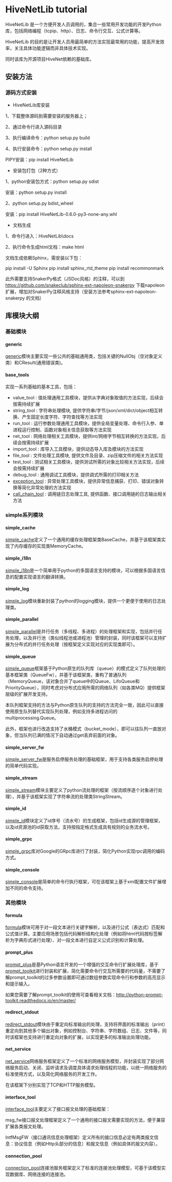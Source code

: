 # HiveNetLib tutorial

HiveNetLib 是一个方便开发人员调用的，集合一些常用开发功能的开发Python库，包括网络编程（tcpip、http）、日志、命令行交互、公式计算等。

HiveNetLib 的目的是让开发人员用最简单的方法实现最常用的功能，提高开发效率，关注具体功能逻辑而非具体技术实现。

同时该库为开源项目HiveNet依赖的基础库。

## 安装方法

### 源码方式安装

- HiveNetLib库安装

1、下载整体源码到需要安装的服务器上；

2、通过命令行进入源码目录

3、执行编译命令：python setup.py build

4、执行安装命令：python setup.py install

PIPY安装：pip install HiveNetLib

- 安装包打包（2种方式）

1、python安装包方式：python setup.py sdist

安装：python setup.py install

2、python setup.py bdist_wheel

安装：pip install HiveNetLib-0.6.0-py3-none-any.whl

- 文档生成

1、命令行进入：HiveNetLib\docs

2、执行命令生成html文档：make html

文档生成依赖Sphinx，需安装以下包：

pip install -U Sphinx
pip install sphinx_rtd_theme
pip install recommonmark

此外需要支持SnakerPy格式（JSDoc风格）的注释，可以到 https://github.com/snakeclub/sphinx-ext-napoleon-snakerpy 下载napoleon扩展，增加对SnakerPy注释风格支持（安装方法参考sphinx-ext-napoleon-snakerpy 的文档）



## 库模块大纲

### 基础模块

#### generic

[generic](generic.md)模块主要实现一些公共的基础通用类，包括关键的NullObj（空对象定义类）和CResult(通用错误类)。



#### base_tools

实现一系列基础的基本工具，包括：

- value_tool :   值处理通用工具模块，提供从字典对象取值的方法实现，后续会按需持续扩展
- string_tool : 字符串处理模块, 提供字符串/字节/json/xml/dict/object相互转换、产生固定长度字符、字符查找等方法实现
- run_tool : 运行参数处理通用工具模块，提供全局变量处理、命令行入参、单进程运行控制、函数对象相关信息获取等方法实现
- net_tool : 网络处理相关工具模块，提供int/网络字节相互转换的方法实现，后续会按需持续扩展
- import_tool : 库导入工具模块，提供动态导入库及模块的方法实现
- file_tool : 文件处理工具模块, 提供文件及目录、zip压缩文件的相关方法实现
- test_tool : 测试相关工具模块，提供测试所需的对象比较相关方法实现，后续会按需持续扩展
- debug_tool : 通用调试工具模块，提供调式所需的打印相关方法
- [exception_tool](base_tools/exception_tool.md) : 异常处理工具模块，提供异常信息捕获、打印、错误对象转换等简化异常处理的方法实现
- [call_chain_tool](base_tools/call_chain_tool.md) : 调用链日志处理工具, 提供函数、接口调用链的日志输出相关方法

### simple系列模块

#### simple_cache

[simple_cache](simple_cache.md)定义了一个通用的缓存处理框架类BaseCache，并基于该框架类实现了内存缓存的实现类MemoryCache。

#### simple_i18n

[simple_i18n](simple_i18n.md)是一个简单用于python的多国语言支持的模块，可以根据多国语言信息的配置实现语言的翻译转换。

#### simple_log

[simple_log](simple_log.md)模块重新封装了python的logging模块，提供一个更便于使用的日志处理类。

#### simple_parallel

[simple_parallel](simple_parallel.md)是并行任务（多线程、多进程）的处理框架和实现，包括并行任务处理，以及并行池（类似线程池或进程池）管理的封装，同时该框架可以支持扩展为分布式的并行任务处理（按框架定义实现对应的实现类即可）。

#### simple_queue

[simple_queue](simple_queue.md)框架基于Python原生的队列库（queue）的模式定义了队列处理的基本框架类（QueueFw），并基于该框架类，重构了普通队列（MemoryQueue，该对象合并了queue中的Queue、LifoQueue和PriorityQueue），同时考虑对分布式应用所需的网络队列（如各类MQ）提供框架层级的扩展开发支持。

本队列框架支持的方法与Python原生队列的支持的方法完全一致，因此可以直接使用原生队列替代实现队列处理，例如支持多进程访问的multiprocessing.Queue。

此外，框架也进行改造支持了水桶模式（bucket_mode），即可以往队列一直放对象，但当队列已满的情况下自动通过get丢弃前面的对象。

#### simple_server_fw

[simple_server_fw](simple_server_fw.md)是服务启停服务处理的基础框架，用于支持各类服务启停处理的简单代码实现。

#### simple_stream

[simple_stream](simple_stream.md)模块主要定义了python流处理的框架（按流顺序逐个对象进行处理），并基于该框架实现了字符串流的处理类StringStream。

#### simple_id

[simple_id](simple_id.md)模块定义了id序号（流水号）的生成框架，包括id生成源的管理框架，以及id资源池的id获取方法，支持按指定格式生成具有规则的业务流水号。

#### simple_grpc

[simple_grpc](simple_grpc/simple_grpc.md)库对Google的GRpc库进行了封装，简化Python实现rpc调用的编码方式。

#### simple_console

[simple_console](simple_console.md)是简单的命令行执行框架，可在该框架上基于xml配置文件扩展增加不同的命令支持。



### 其他模块

#### formula

[formula](formula.md)模块可用于对一段文本进行关键字解析，以及进行公式（表达式）匹配和公式值计算。主要应用场景包括代码解析结构化处理（例如将html代码按标签解析为字典形式进行处理）、对一段文本进行自定义公式识别和计算处理。

#### prompt_plus

[prompt_plus](prompt_plus.md)是基Python语言开发的一个增强的交互命令行扩展处理库，基于[prompt_toolkit](https://github.com/jonathanslenders/python-prompt-toolkit)进行封装和扩展，简化需要命令行交互所需要的代码量，不需要了解prompt_toolkit的过多参数设置即可通过数组参数实现命令行和参数的高亮显示和提示输入。

如果您需要了解prompt_toolkit的使用可查看相关文档：http://python-prompt-toolkit.readthedocs.io/en/master/

#### redirect_stdout

[redirect_stdout](redirect_stdout.md)模块由于重定向标准输出的处理，支持将界面的标准输出（print）重定向到其他多个输出对象，例如控制台、字符串、字符数组、日志、文件等，同时该框架也支持进行重定向对象的扩展，以实现更多的标准输出处理功能。

#### net_service

[net_service](net_service/net_service_fw.md)网络服务框架定义了一个标准的网络服务模型，并封装实现了部分网络服务启动、关闭、监听请求及调度具体请求处理线程的功能，以统一网络服务的标准使用方式，以及简化网络服务的开发工作。

在该框架下分别实现了TCP和HTTP服务模型。

#### interface_tool

[interface_tool](interface_tool/msg_fw.md)主要定义了接口报文处理的基础框架：

msg_fw接口报文处理框架定义了一个通用的接口报文需要实现的方法，便于兼容扩展各类报文处理。

IntfMsgFW（接口通讯信息处理框架）定义所有的接口信息必定有两类报文信息：协议信息（例如Http头部分的信息）和报文信息（例如具体的报文内容）。

#### connection_pool

[connection_pool](connection_pool/connection_pool.md)连接池服务框架定义了标准的连接池处理模型，可基于该模型实现数据库、网络连接的连接池。

